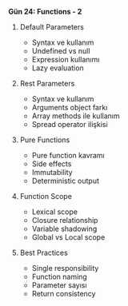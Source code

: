 **Gün 24: Functions - 2**

1. Default Parameters
    
    - Syntax ve kullanım
    - Undefined vs null
    - Expression kullanımı
    - Lazy evaluation
2. Rest Parameters
    
    - Syntax ve kullanım
    - Arguments object farkı
    - Array methods ile kullanım
    - Spread operator ilişkisi
3. Pure Functions
    
    - Pure function kavramı
    - Side effects
    - Immutability
    - Deterministic output
4. Function Scope
    
    - Lexical scope
    - Closure relationship
    - Variable shadowing
    - Global vs Local scope
5. Best Practices
    
    - Single responsibility
    - Function naming
    - Parameter sayısı
    - Return consistency

